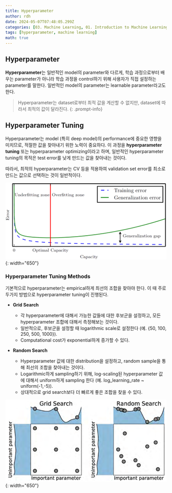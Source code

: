 ```yaml
---
title: Hyperparameter
author: rdh
date: 2024-05-07T07:48:05.299Z
categories: [03. Machine Learning, 01. Introduction to Machine Learning]
tags: [hyperparameter, machine learning]
math: true
---
```

## Hyperparameter
**Hyperparameter**는 일반적인 model의 parameter와 다르게, 학습 과정으로부터 배우는 parameter가 아니라 학습 과정을 control하기 위해 사용자가 직접 설정하는 parameter를 말한다. 일반적인 model의 parameter는 learnable parameter라고도 한다.

> Hyperparameter는 dataset로부터 최적 값을 계산할 수 없지만, dataset에 따라서 최적의 값이 달라진다.
{: .prompt-info}

## Hyperparameter Tuning
Hyperparameter는 model (특히 deep model)의 performance에 중요한 영향을 미치므로, 적절한 값을 찾아내기 위한 노력이 중요하다. 이 과정을 **hyperparameter tuning** 또는 hyperparameter optimizing이라고 하며, 일반적인 hyperparameter tuning의 목적은 test error를 낮게 만드는 값을 찾아내는 것이다. 

따라서, 최적의 hyperparameter는 CV 등을 적용하여 validation set error를 최소로 만드는 값으로 선택하는 것이 일반적이다.

![](/assets/img/hyperparameter-02.png){: width="650"}

### Hyperparameter Tuning Methods

기본적으로 hyperparameter는 empirical하게 최선의 조합을 찾아야 한다. 이 때 주로 두가지 방법으로 hyperparameter tuning이 진행된다.

* **Grid Search**
    * 각 hyperparameter에 대해서 가능한 값들에 대한 후보군을 설정하고, 모든 hyperparameter 조합에 대해서 측정해보는 것이다.
    * 일반적으로, 후보군을 설정할 때 logarithmic scale로 설정한다 (예. {50, 100, 250, 500, 1000}).
    * Computational cost가 exponential하게 증가할 수 있다.

* **Random Search**
    * Hyperparameter 값에 대한 distribution을 설정하고, random sample을 통해 최선의 조합을 찾아내는 것이다.
    * Logarithmic하게 sampling하기 위해, log-scaling된 hyperparameter 값에 대해서 uniform하게 sampling 한다 (예. log_learning_rate ~ uniform(-1,-5)).
    * 상대적으로 grid search보다 더 빠르게 좋은 조합을 찾을 수 있다.

![](/assets/img/hyperparameter-01.png){: width="650"}

